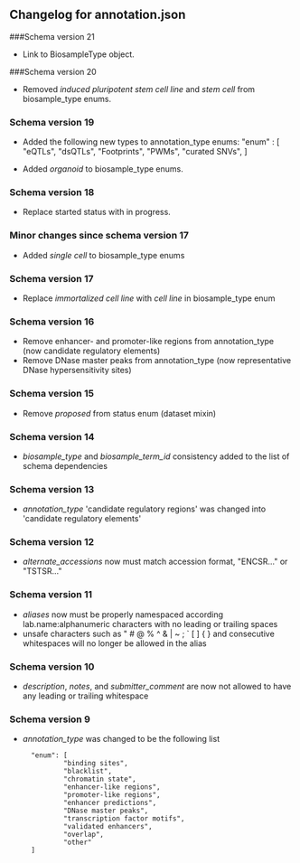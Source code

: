 ## Changelog for annotation.json

###Schema version 21

* Link to BiosampleType object.

###Schema version 20

* Removed *induced pluripotent stem cell line* and *stem cell* from biosample_type enums.

### Schema version 19

* Added the following new types to annotation_type enums:
    "enum" : [
        "eQTLs",
        "dsQTLs",
        "Footprints",
        "PWMs",
        "curated SNVs",
    ]

* Added *organoid* to biosample_type enums.

### Schema version 18

* Replace started status with in progress.

### Minor changes since schema version 17

* Added *single cell* to biosample_type enums

### Schema version 17

* Replace *immortalized cell line* with *cell line* in biosample_type enum

### Schema version 16

* Remove enhancer- and promoter-like regions from annotation_type (now candidate regulatory elements)
* Remove DNase master peaks from annotation_type (now representative DNase hypersensitivity sites)

### Schema version 15

* Remove *proposed* from status enum (dataset mixin)

### Schema version 14

* *biosample_type* and *biosample_term_id* consistency added to the list of schema dependencies

### Schema version 13

* *annotation_type* 'candidate regulatory regions' was changed into 'candidate regulatory elements'

### Schema version 12

* *alternate_accessions* now must match accession format, "ENCSR..." or "TSTSR..."

### Schema version 11

* *aliases* now must be properly namespaced according lab.name:alphanumeric characters with no leading or trailing spaces
* unsafe characters such as " # @ % ^ & | ~ ; ` [ ] { } and consecutive whitespaces will no longer be allowed in the alias

### Schema version 10

* *description*, *notes*, and *submitter_comment* are now not allowed to have any leading or trailing whitespace

### Schema version 9

* *annotation_type* was changed to be the following list
 
        "enum": [
                "binding sites",
                "blacklist",
                "chromatin state",
                "enhancer-like regions",
                "promoter-like regions",
                "enhancer predictions",
                "DNase master peaks",
                "transcription factor motifs",
                "validated enhancers",
                "overlap",
                "other"
        ]
